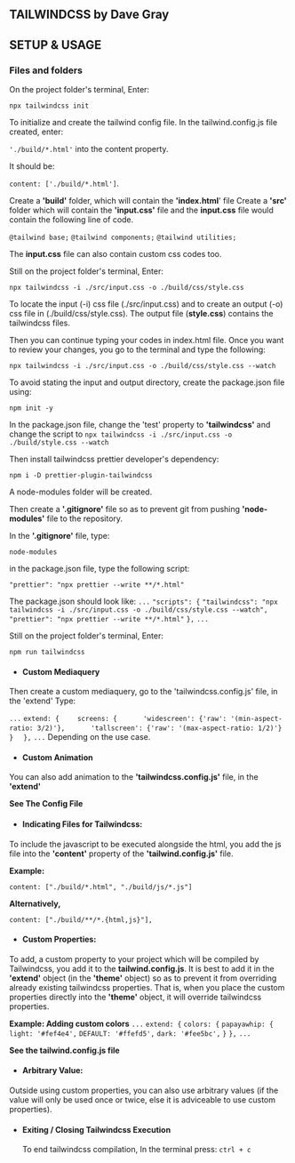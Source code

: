 ## TAILWINDCSS by Dave Gray

## SETUP & USAGE
### Files and folders
On the project folder's terminal, 
Enter: 

  `npx tailwindcss init`

To initialize and create the tailwind config file.
In the tailwind.config.js file created, enter:

  `'./build/*.html'` into the content property.

It should be:

  `content: ['./build/*.html']`.

Create a **'build'** folder, which will contain the **'index.html**' file
Create a **'src'** folder which will contain the **'input.css'** file
and the **input.css** file would contain the following line of code.

  `@tailwind base;`
  `@tailwind components;`
  `@tailwind utilities;`

The **input.css** file can also contain custom css codes too.

Still on the project folder's terminal, 
Enter: 

  `npx tailwindcss -i ./src/input.css -o ./build/css/style.css`

To locate the input (-i) css file (./src/input.css) and to create an output (-o) css file in (./build/css/style.css).
The output file (**style.css**) contains the tailwindcss files.

Then you can continue typing your codes in index.html file. Once you want to review your changes, you go to the terminal and type the following:

`npx tailwindcss -i ./src/input.css -o ./build/css/style.css --watch`

To avoid stating the input and output directory, create the package.json file using:

  `npm init -y`

In the package.json file, change the 'test' property to **'tailwindcss'** and change the script to 
  `npx tailwindcss -i ./src/input.css -o ./build/style.css --watch`

Then install tailwindcss prettier developer's dependency:

  `npm i -D prettier-plugin-tailwindcss`

A node-modules folder will be created.

Then create a **'.gitignore'** file so as to prevent git from pushing **'node-modules'** file to the repository.

In the **'.gitignore'** file, type:

  `node-modules`

in the package.json file, type the following script:

  `"prettier": "npx prettier --write **/*.html"`

The package.json should look like:
  `...`
  `"scripts": {`
  `"tailwindcss": "npx tailwindcss -i ./src/input.css -o ./build/css/style.css --watch",`
  `"prettier": "npx prettier --write **/*.html"`
  `},`
  `...`

Still on the project folder's terminal, 
Enter: 

  `npm run tailwindcss`  

+ #### Custom Mediaquery
Then create a custom mediaquery, go to the 'tailwindcss.config.js' file, in the 'extend'
Type:

  `...`
  `extend: {`
  `    screens: {`
  `      'widescreen': {'raw': '(min-aspect-ratio: 3/2)'},`
  `      'tallscreen': {'raw': '(max-aspect-ratio: 1/2)'}`
  `    }`
  `  },`
  `...`
Depending on the use case.

+ #### Custom Animation
You can also add animation to the **'tailwindcss.config.js'** file, in the **'extend'**

**See The Config File**

+ #### Indicating Files for Tailwindcss:
To include the javascript to be executed alongside the html, you add the js file into the **'content'** property of the **'tailwind.config.js'** file.

**Example:**

  `content: ["./build/*.html", "./build/js/*.js"]`

**Alternatively,**

  `content: ["./build/**/*.{html,js}"],`

+ #### Custom Properties:
To add, a custom property to your project which will be compiled by Tailwindcss, you add it to the **tailwind.config.js**. It is best to add it in the **'extend'** object (in the **'theme'** object) so as to prevent it from overriding already existing tailwindcss properties. That is, when you place the custom properties directly into the **'theme'** object, it will override tailwindcss properties.

**Example: Adding custom colors**
`...`
`extend: {`
  `colors: {`
    `papayawhip: {`
      `light: '#fef4e4',`
      `DEFAULT: '#ffefd5',`
      `dark: '#fee5bc',`
    `}`
  `},`
  `...`

**See the tailwind.config.js file**

+ #### Arbitrary Value:
Outside using custom properties, you can also use arbitrary values (if the value will only be used once or twice, else it is adviceable to use custom properties).

+ #### Exiting / Closing Tailwindcss Execution
  To end tailwindcss compilation,
  In the terminal press:
  `ctrl + c`
  